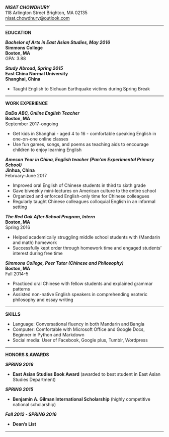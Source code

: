 _**NISAT CHOWDHURY**_                                                                                                    
118 Arlington Street Brighton, MA 02135  
nisat.chowdhury@outlook.com  
_______________________________________________________________________________________                                    
**EDUCATION**

**_Bachelor of Arts in East Asian Studies, May 2016_**        
**Simmons College**  
**Boston, MA**  
GPA: 3.88

**_Study Abroad, Spring 2015_**  
**East China Normal University**          							                                                                      
**Shanghai, China**  
   * Taught English to Sichuan Earthquake victims during Spring Break 
_______________________________________________________________________________________
**WORK EXPERIENCE**

_**DaDa ABC, Online English Teacher**_  
**Boston, MA**   
September 2017-ongoing  
   * Get kids in Shanghai - aged 4 to 16 - comfortable speaking English in one-on-one online classes
   * Use fun games, songs, and poems as teaching aids to encourage children to enjoy learning English

_**Ameson Year in China, English teacher (Pan’an Experimental Primary School)**_                                              
**Jinhua, China**    
February-June 2017
  * Improved oral English of Chinese students in third to sixth grade 
  * Gave biweekly mini-lectures on American culture to the entire school
  * Organized and enforced English-only time for Chinese colleagues 
  * Regularly taught Chinese colleagues colloquial English in an informal setting

_**The Red Oak After School Program, Intern**_   	  						                                                                      
**Boston, MA**    
Spring 2016
  * Helped academically struggling middle school students with (Mandarin and math) homework 
  * Successfully kept order through homework time and engaged students’ interest during free time

_**Simmons College, Peer Tutor (Chinese and Philosophy)**_  		  		                                                        
**Boston, MA**    
Fall 2014-5
  * Practiced oral Chinese with fellow students and explained grammar patterns 
  * Assisted non-native English speakers in comprehending esoteric philosophy and essay writing
_______________________________________________________________________________________
**SKILLS**
  * Language: Conversational fluency in both Mandarin and Bangla
  * Computer: Comfortable with Microsoft Office and Google Docs, Beginner in Python and Markdown
  * Social media: User of Facebook, Google plus, Tumblr, Wordpress
_______________________________________________________________________________________
**HONORS & AWARDS**  

_**SPRING 2016**_    
  * **East Asian Studies Book Award** (awarded to best student in East Asian Studies Department)
  
**_SPRING 2015_**    
  * **Benjamin A. Gilman International Scholarship** (highly competitive national scholarship)
  
**_Fall 2012 - SPRING 2016_**    
  * **Dean’s List**
_______________________________________________________________________________________

